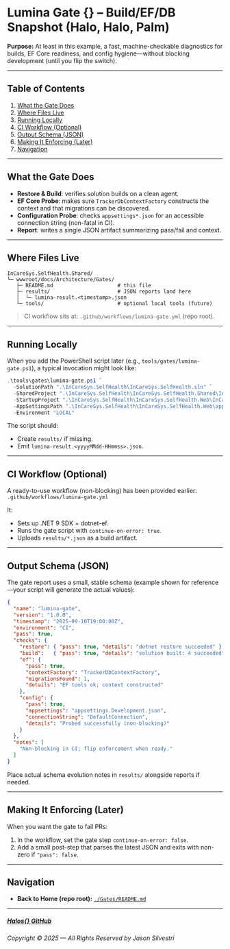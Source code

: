 ﻿# Lumina Gate \{\} – Build/EF/DB Snapshot (Halo, Halo, Palm)

**Purpose:** At least in this example, a fast, machine-checkable diagnostics for builds, EF Core readiness, and config hygiene—without blocking development (until you flip the switch).

---

## Table of Contents
1. [What the Gate Does](#what-the-gate-does)
2. [Where Files Live](#where-files-live)
3. [Running Locally](#running-locally)
4. [CI Workflow (Optional)](#ci-workflow-optional)
5. [Output Schema (JSON)](#output-schema-json)
6. [Making It Enforcing (Later)](#making-it-enforcing-later)
7. [Navigation](#navigation)

---

## What the Gate Does
- **Restore & Build**: verifies solution builds on a clean agent.
- **EF Core Probe**: makes sure `TrackerDbContextFactory` constructs the context and that migrations can be discovered.
- **Configuration Probe**: checks `appsettings*.json` for an accessible connection string (non-fatal in CI).
- **Report**: writes a single JSON artifact summarizing pass/fail and context.

---

## Where Files Live
```
InCareSys.SelfHealth.Shared/
└─ wwwroot/docs/Architecture/Gates/
   ├─ README.md                     # this file
   ├─ results/                      # JSON reports land here
   │  └─ lumina-result.<timestamp>.json
   └─ tools/                        # optional local tools (future)
```

> CI workflow sits at: `.github/workflows/lumina-gate.yml` (repo root).

---

## Running Locally
When you add the PowerShell script later (e.g., `tools/gates/lumina-gate.ps1`), a typical invocation might look like:

```powershell
.\tools\gates\lumina-gate.ps1 `
  -SolutionPath ".\InCareSys.SelfHealth\InCareSys.SelfHealth.sln" `
  -SharedProject ".\InCareSys.SelfHealth\InCareSys.SelfHealth.Shared\InCareSys.SelfHealth.Shared.csproj" `
  -StartupProject ".\InCareSys.SelfHealth\InCareSys.SelfHealth.Web\InCareSys.SelfHealth.Web.csproj" `
  -AppSettingsPath ".\InCareSys.SelfHealth\InCareSys.SelfHealth.Web\appsettings.Development.json" `
  -Environment "LOCAL"
```

The script should:
- Create `results/` if missing.
- Emit `lumina-result.<yyyyMMdd-HHmmss>.json`.

---

## CI Workflow (Optional)
A ready-to-use workflow (non-blocking) has been provided earlier:  
`.github/workflows/lumina-gate.yml`

It:
- Sets up .NET 9 SDK + dotnet-ef.
- Runs the gate script with `continue-on-error: true`.
- Uploads `results/*.json` as a build artifact.

---

## Output Schema (JSON)
The gate report uses a small, stable schema (example shown for reference—your script will generate the actual values):

```json
{
  "name": "lumina-gate",
  "version": "1.0.0",
  "timestamp": "2025-09-10T19:00:00Z",
  "environment": "CI",
  "pass": true,
  "checks": {
    "restore": { "pass": true, "details": "dotnet restore succeeded" },
    "build":   { "pass": true, "details": "solution built: 4 succeeded" },
    "ef": {
      "pass": true,
      "contextFactory": "TrackerDbContextFactory",
      "migrationsFound": 1,
      "details": "EF tools ok; context constructed"
    },
    "config": {
      "pass": true,
      "appsettings": "appsettings.Development.json",
      "connectionString": "DefaultConnection",
      "details": "Probed successfully (non-blocking)"
    }
  },
  "notes": [
    "Non-blocking in CI; flip enforcement when ready."
  ]
}
```

Place actual schema evolution notes in `results/` alongside reports if needed.

---

## Making It Enforcing (Later)
When you want the gate to fail PRs:
1. In the workflow, set the gate step `continue-on-error: false`.
2. Add a small post-step that parses the latest JSON and exits with non-zero if `"pass": false`.

---

## Navigation

- **Back to Home (repo root):** [`./Gates/README.md`](./README.md)

---

##### [Halos\{\} GitHub](https://github.com/JasonSilvestri/Halos)

###### Copyright © 2025 — All Rights Reserved by Jason Silvestri
